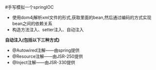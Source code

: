 #手写模拟一个springIOC

- 使用dom4j解析xml文件的形式,获取里面的bean,然后通过编码的方式实现bean之间的依赖关系
- 构造方法注入、setter注入、自动注入

**自动注入(包括以下三种方式)**
- @Autowired注解——由spring提供
- @Resource注解——由JSR-250提供
- @Inject注解——由JSR-330提供